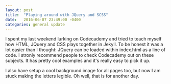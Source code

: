 ```yaml
---
layout: post
title:  "Playing around with JQuery and SCSS"
date:   2016-06-07 23:49:00 -0400
categories: general update
---
```


I spent my last weekend lurking on Codecademy and tried to teach myself how HTML, JQuery and CSS plays together in Jekyll. To be honest it was a lot easier than I thought: JQuery can be loaded within index.html as a line of code. I stronly recommend people to check Codecademy out on these subjects. It has pretty cool examples and it's really easy to pick it up.

I also have setup a cool background image for all pages too, but now I am stuck making the letters legible. Oh well, that is for another day.




